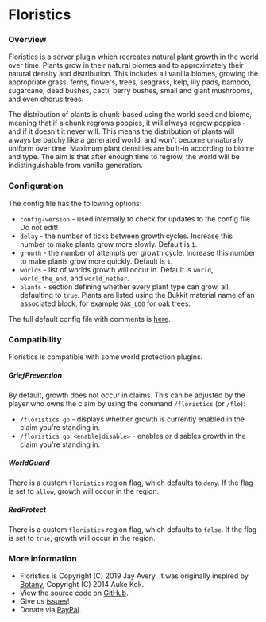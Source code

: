 # Floristics

### Overview

Floristics is a server plugin which recreates natural plant growth in the world over time. Plants grow in their natural biomes and to approximately their natural density and distribution. This includes all vanilla biomes, growing the appropriate grass, ferns, flowers, trees, seagrass, kelp, lily pads, bamboo, sugarcane, dead bushes, cacti, berry bushes, small and giant mushrooms, and even chorus trees.

The distribution of plants is chunk-based using the world seed and biome, meaning that if a chunk regrows poppies, it will always regrow poppies - and if it doesn't it never will. This means the distribution of plants will always be patchy like a generated world, and won't become unnaturally uniform over time. Maximum plant densities are built-in according to biome and type. The aim is that after enough time to regrow, the world will be indistinguishable from vanilla generation.

### Configuration

The config file has the following options:
* `config-version` - used internally to check for updates to the config file. Do not edit!
* `delay` - the number of ticks between growth cycles. Increase this number to make plants grow more slowly. Default is `1`.
* `growth` - the number of attempts per growth cycle. Increase this number to make plants grow more quickly. Default is `1`.
* `worlds` - list of worlds growth will occur in. Default is `world`, `world_the_end`, and `world_nether`.
* `plants` - section defining whether every plant type can grow, all defaulting to `true`. Plants are listed using the Bukkit material name of an associated block, for example `OAK_LOG` for oak trees.

The full default config file with comments is [here](https://github.com/JayAvery/floristics/blob/master/config.yml).

### Compatibility

Floristics is compatible with some world protection plugins.

##### GriefPrevention

By default, growth does not occur in claims. This can be adjusted by the player who owns the claim by using the command `/floristics` (or `/flo`):
* `/floristics gp` - displays whether growth is currently enabled in the claim you're standing in.
* `/floristics gp <enable|disable>` - enables or disables growth in the claim you're standing in.

##### WorldGuard

There is a custom `floristics` region flag, which defaults to `deny`. If the flag is set to `allow`, growth will occur in the region.

##### RedProtect

There is a custom `floristics` region flag, which defaults to `false`. If the flag is set to `true`, growth will occur in the region.

### More information
* Floristics is Copyright (C) 2019 Jay Avery. It was originally inspired by [Botany](https://dev.bukkit.org/projects/botany), Copyright (C) 2014 Auke Kok.
* View the source code on [GitHub](https://github.com/JayAvery/floristics).
* Give us [issues](https://github.com/JayAvery/floristics/issues)!
* Donate via [PayPal](http://paypal.me/jayvery).
